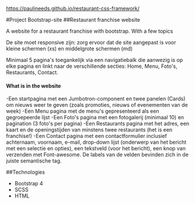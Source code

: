 https://paulineeds.github.io/restaurant-css-framework/

#Project Bootstrap-site
##Restaurant franchise website

A website for a restaurant franchise with bootstrap.
With a few topics

De site moet responsive zijn: zorg ervoor dat de site aangepast is voor kleine schermen (xs) en middelgrote schermen (md)

Minimaal 5 pagina's toegankelijk via een navigatiebalk die aanwezig is op elke pagina en linkt naar de verschillende secties: Home, Menu, Foto's, Restaurants, Contact.


#### What is in the website

-Een startpagina met een Jumbotron-component en twee panelen (Cards) om nieuws weer te 	geven (zoals promoties, nieuws of evenementen van de week)
-Een Menu pagina met de menu's gepresenteerd als een gegroepeerde lijst
-Een Foto's pagina met een fotogalerij (minimaal 10) en pagination (3 foto's per pagina)
-Een Restaurants pagina met het adres, een kaart en de openingstijden van minstens twee restaurants (het is een franchise!)
-Een Contact pagina met een contactformulier inclusief achternaam, voornaam, e-mail, drop-down lijst (onderwerp van het bericht met een selectie en opties), een tekstveld (voor het bericht), een knop van verzenden met Font-awesome. De labels van de velden bevinden zich in de juiste semantische tag.

##Technologies
- Bootstrap 4
- SCSS
- HTML